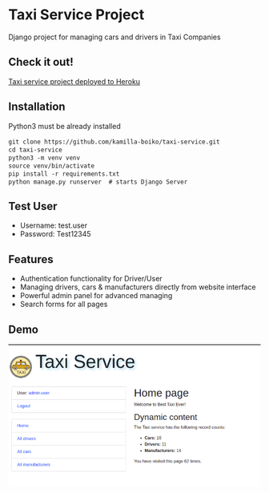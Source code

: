 # Taxi Service Project

Django project for managing cars and drivers in Taxi Companies

## Check it out!

[Taxi service project deployed to Heroku](https://taxi-driver-service.herokuapp.com/)

## Installation

Python3 must be already installed

```shell
git clone https://github.com/kamilla-boiko/taxi-service.git
cd taxi-service
python3 -m venv venv
source venv/bin/activate
pip install -r requirements.txt
python manage.py runserver  # starts Django Server
```

## Test User
* Username: test.user
* Password: Test12345

## Features

* Authentication functionality for Driver/User
* Managing drivers, cars & manufacturers directly from website interface
* Powerful admin panel for advanced managing
* Search forms for all pages

## Demo

![Website Interface](demo.png)

